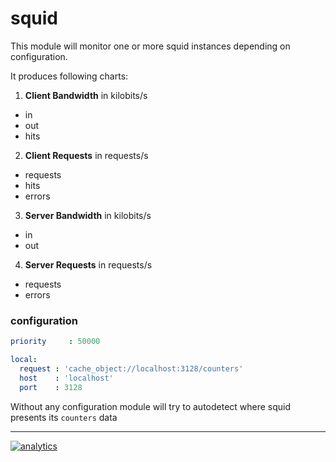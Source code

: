 # squid

This module will monitor one or more squid instances depending on configuration.

It produces following charts:

1. **Client Bandwidth** in kilobits/s
 * in
 * out
 * hits

2. **Client Requests** in requests/s
 * requests
 * hits
 * errors

3. **Server Bandwidth** in kilobits/s
 * in
 * out

4. **Server Requests** in requests/s
 * requests
 * errors

### configuration

```yaml
priority     : 50000

local:
  request : 'cache_object://localhost:3128/counters'
  host    : 'localhost'
  port    : 3128
```

Without any configuration module will try to autodetect where squid presents its `counters` data

---

[![analytics](https://www.google-analytics.com/collect?v=1&aip=1&t=pageview&_s=1&ds=github&dr=https%3A%2F%2Fgithub.com%2Fnetdata%2Fnetdata&dl=https%3A%2F%2Fmy-netdata.io%2Fgithub.%2Fcollectors%2Fpython.d.plugin%2Fsquid%2FREADME&_u=MAC~&cid=5792dfd7-8dc4-476b-af31-da2fdb9f93d2&tid=UA-64295674-3)]()
